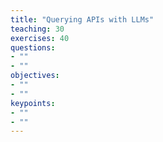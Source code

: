 ```yaml
---
title: "Querying APIs with LLMs"
teaching: 30
exercises: 40
questions:
- ""
- ""
objectives:
- ""
- ""
keypoints:
- ""
- ""
---
```

